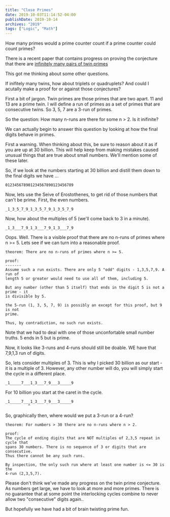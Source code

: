 ```yaml
---
title: "Close Primes"
date: 2019-10-03T11:14:52-04:00
publishDate: 2019-10-14
archives: "2019"
tags: ["Logic", "Math"]
---
```

How many primes would a prime counter count if a prime counter could count
primes?

There is a recent paper that contains progress on proving the conjecture that
there are [infinitely many pairs of twin
primes](https://www.nature.com/news/first-proof-that-infinitely-many-prime-numbers-come-in-pairs-1.12989)

This got me thinking about some other questions.

If inifitely many twins, how about triplets or quadruplets? And could I
acutally make a proof for or against those conjectures?

First a bit of jargon. Twin primes are those primes that are two apart. 11 and
13 are a prime twin. I will define a run of primes as a set of primes that are
consecutive twins. So 3, 5, 7 are a 3-run of primes.

So the question: How many n-runs are there for some n > 2. Is it inifinite?

We can actually begin to answer this question by looking at how the final
digits behave in primes.

First a warning. When thinking about this, be sure to reason about it as if you
are up at 30 billion. This will help keep from making mistakes caused unusual
things that are true about small numbers. We'll mention some of these later.

So, if we look at the numbers starting at 30 billion and distill them down to
the final digits we have ...

```
012345678901234567890123456789
```

Now, lets use the Seive of Erostothenes, to get rid of those numbers that can't
be prime. First, the even numbers.

```
_1_3_5_7_9_1_3_5_7_9_1_3_5_7_9
```

Now, how about the multiples of 5 (we'll come back to 3 in a minute).

```
_1_3___7_9_1_3___7_9_1_3___7_9
```

Oops. Well. There is a visible proof that there are no n-runs of primes where
n >= 5. Lets see if we can turn into a reasonable proof.

```
theorem: There are no n-runs of primes where n >= 5.

proof:
-------
Assume such a run exists. There are only 5 "odd" digits - 1,3,5,7,9. A run of
length 5 or greater would need to use all of them, including 5.

But any number (other than 5 itself) that ends in the digit 5 is not a prime - it
is divisible by 5.

the 5-run (1, 3, 5, 7, 9) is possibly an except for this proof, but 9 is not
prime.

Thus, by contradiction, no such run exists.
```

Note that we had to deal with one of those unconfortable small number truths. 5
ends in 5 but is prime.

Now, it looks like 3-runs and 4-runs should still be doable. WE have that
7,9,1,3 run of digits.

So, lets consider multiples of 3. This is why I picked 30 billion as our start -
it is a multiple of 3. However, any other number will do, you will simply start
the cycle in a different place.

```
_1_____7___1_3___7_9___3_____9
```

For 10 billion you start at the caret in the cycle.

```
_1_____7___1_3___7_9___3_____9
          ^
```

So, graphically then, where would we put a 3-run or a 4-run?

```
theorem: For numbers > 30 there are no n-runs where n > 2.

proof:
The cycle of ending digits that are NOT multiples of 2,3,5 repeat in cycle that
spans 30 numbers. There is no sequence of 3 or digits that are consecutive.
Thus there cannot be any such runs.

By inspection, the only such run where at least one number is <= 30 is the
4-run (2,3,5,7).
```

Please don't think we've made any progress on the twin prime conjecture. As
numbers get large, we have to look at more and more primes. There is no
guarantee that at some point the interlocking cycles combine to never allow two
"consecutive" digits again..

But hopefully we have had a bit of brain twisting prime fun.
